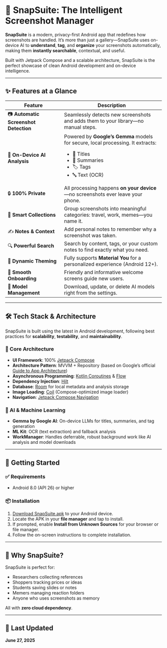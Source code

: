 # 📸 SnapSuite: The Intelligent Screenshot Manager

**SnapSuite** is a modern, privacy-first Android app that redefines how screenshots are handled. It’s more than just a gallery—SnapSuite uses on-device AI to **understand**, **tag**, and **organize** your screenshots automatically, making them **instantly searchable**, contextual, and useful.

Built with Jetpack Compose and a scalable architecture, SnapSuite is the perfect showcase of clean Android development and on-device intelligence.

---

## ✨ Features at a Glance

| Feature | Description |
|--------|-------------|
| 📷 **Automatic Screenshot Detection** | Seamlessly detects new screenshots and adds them to your library—no manual steps. |
| 🧠 **On-Device AI Analysis** | Powered by **Google’s Gemma** models for secure, local processing. It extracts: <ul><li>📌 Titles</li><li>📝 Summaries</li><li>🏷️ Tags</li><li>🔤 Text (OCR)</li></ul> |
| 🔒 **100% Private** | All processing happens **on your device**—no screenshots ever leave your phone. |
| 📂 **Smart Collections** | Group screenshots into meaningful categories: travel, work, memes—you name it. |
| ✍️ **Notes & Context** | Add personal notes to remember why a screenshot was taken. |
| 🔍 **Powerful Search** | Search by content, tags, or your custom notes to find exactly what you need. |
| 🎨 **Dynamic Theming** | Fully supports **Material You** for a personalized experience (Android 12+). |
| 🚀 **Smooth Onboarding** | Friendly and informative welcome screens guide new users. |
| 🧩 **Model Management** | Download, update, or delete AI models right from the settings. |

---

## 🛠️ Tech Stack & Architecture

SnapSuite is built using the latest in Android development, following best practices for **scalability**, **testability**, and **maintainability**.

### 🧱 Core Architecture

- **UI Framework**: 100% [Jetpack Compose](https://developer.android.com/jetpack/compose)
- **Architecture Pattern**: MVVM + Repository (based on Google’s official [Guide to App Architecture](https://developer.android.com/topic/architecture))
- **Asynchronous Programming**: [Kotlin Coroutines](https://kotlinlang.org/docs/coroutines-overview.html) & [Flow](https://kotlinlang.org/docs/flow.html)
- **Dependency Injection**: [Hilt](https://developer.android.com/training/dependency-injection/hilt-android)
- **Database**: [Room](https://developer.android.com/jetpack/androidx/releases/room) for local metadata and analysis storage
- **Image Loading**: [Coil](https://coil-kt.github.io/coil/) (Compose-optimized image loader)
- **Navigation**: [Jetpack Compose Navigation](https://developer.android.com/jetpack/compose/navigation)

### 🧠 AI & Machine Learning

- **Gemma by Google AI**: On-device LLMs for titles, summaries, and tag generation
- **ML Kit**: OCR (text extraction) and fallback analysis
- **WorkManager**: Handles deferrable, robust background work like AI analysis and model downloads

---

## 🚀 Getting Started

### ✅ Requirements

- Android 8.0 (API 26) or higher

### 📦 Installation

1. [Download SnapSuite.apk](#) to your Android device.
2. Locate the APK in your **file manager** and tap to install.
3. If prompted, enable **Install from Unknown Sources** for your browser or file manager.
4. Follow the on-screen instructions to complete installation.

---

## 🙌 Why SnapSuite?

SnapSuite is perfect for:
- Researchers collecting references
- Shoppers tracking prices or ideas
- Students saving slides or notes
- Memers managing reaction folders
- Anyone who uses screenshots as memory

All with **zero cloud dependency**.

---

## 📅 Last Updated

**June 27, 2025**
